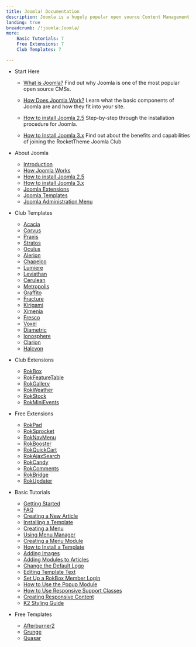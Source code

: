 ```yaml
---
title: Joomla! Documentation
description: Joomla is a hugely popular open source Content Management System (CMS) and the platform this site is built upon. This section enables you to find out more about Joomla and how to use it with RocketTheme templates and extensions.
landing: true
breadcrumb: /!joomla:Joomla/
more:
	Basic Tutorials: 7
	Free Extensions: 7
	Club Templates: 7

---
```


* Start Here

	- [What is Joomla?](platform/)
	  Find out why Joomla is one of the most popular open source CMSs.

	- [How Does Joomla Work?](platform/understanding.md)
	  Learn what the basic components of Joomla are and how they fit into your site.

	- [How to install Joomla 2.5](platform/install_joomla_25.md)
	  Step-by-step through the installation procedure for Joomla.

	- [How to Install Joomla 3.x](platform/install_joomla_3x.md)
	  Find out about the benefits and capabilities of joining the RocketTheme Joomla Club

<!-- -->

* About Joomla

	- [Introduction](platform/)
	- [How Joomla Works](platform/understanding.md)
	- [How to install Joomla 2.5](platform/install_joomla_25.md)
	- [How to install Joomla 3.x](platform/install_joomla_3x.md)
	- [Joomla Extensions](platform/extensions.md)
	- [Joomla Templates](platform/templates.md)
	- [Joomla Administration Menu](platform/administrator.md)

<!-- -->

* Club Templates

	- [Acacia](templates/acacia)
	- [Corvus](templates/corvus)
	- [Praxis](templates/praxis)
	- [Stratos](templates/stratos)
	- [Oculus](templates/oculus)
	- [Alerion](templates/alerion)
	- [Chapelco](templates/chapelco)
	- [Lumiere](templates/lumiere)
	- [Leviathan](templates/leviathan)
	- [Cerulean](templates/cerulean)
	- [Metropolis](templates/metropolis)
	- [Graffito](templates/graffito)
	- [Fracture](templates/fracture)
	- [Kirigami](templates/kirigami)
	- [Ximenia](templates/ximenia)
	- [Fresco](templates/fresco)
	- [Voxel](templates/voxel)
	- [Diametric](templates/diametric)
	- [Ionosphere](templates/ionosphere)
	- [Clarion](templates/clarion)
	- [Halcyon](templates/halcyon)

<!-- -->

* Club Extensions

	- [RokBox](extensions/rokbox/)
	- [RokFeatureTable](extensions/rokfeaturetable/)
	- [RokGallery](extensions/rokgallery/)
	- [RokWeather](extensions/rokweather/)
	- [RokStock](extensions/rokstock/)
	- [RokMiniEvents](extensions/rokminievents/)

<!-- -->

* Free Extensions

	- [RokPad](extensions/rokpad/)
	- [RokSprocket](extensions/roksprocket/)
	- [RokNavMenu](extensions/roknavmenu/)
	- [RokBooster](extensions/rokbooster/)
	- [RokQuickCart](extensions/rokquickcart/)
	- [RokAjaxSearch](extensions/rokajaxsearch/)
	- [RokCandy](extensions/rokcandy/)
	- [RokComments](extensions/rokcomments/)
	- [RokBridge](extensions/rokbridge/)
	- [RokUpdater](extensions/rokupdater/)

<!-- -->

* Basic Tutorials

	- [Getting Started](basic/)
	- [FAQ](basic/faq.md)
	- [Creating a New Article](basic/how_to_create_an_article.md)
	- [Installing a Template](platform/templates.md#installing-a-template-using-rocketlauncher)
	- [Creating a Menu](basic/menu_manager.md#how-to-create-a-menu)
	- [Using Menu Manager](basic/menu_manager.md#managing-your-menus)
	- [Creating a Menu Module](basic/menu_manager.md#creating-menu-modules)
	- [How to Install a Template](platform/templates.md#how-to-install-a-joomla-template)
	- [Adding Images](basic/adding_images.md)	
	- [Adding Modules to Articles](basic/how_to_add_a_module_to_an_article.md)
	- [Change the Default Logo](basic/how_to_edit_the_logo.md)
	- [Editing Template Text](basic/how_to_edit_template_text.md)
	- [Set Up a RokBox Member Login](basic/how_to_set_up_a_rokbox_member_login.md)
	- [How to Use the Popup Module](basic/how_to_use_popup_module.md)
	- [How to Use Responsive Support Classes](basic/responsive_support_classes.md)
	- [Creating Responsive Content](basic/creating_responsive_content.md)
	- [K2 Styling Guide](basic/k2_styling_guide.md)

<!-- -->

* Free Templates

	- [Afterburner2](templates/afterburner2)
	- [Grunge](templates/grunge)
	- [Quasar](templates/quasar)